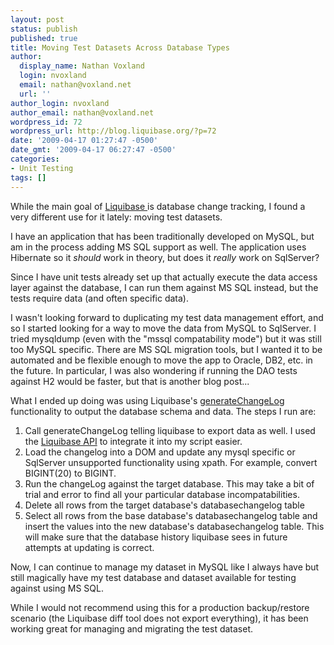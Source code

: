 ```yaml
---
layout: post
status: publish
published: true
title: Moving Test Datasets Across Database Types
author:
  display_name: Nathan Voxland
  login: nvoxland
  email: nathan@voxland.net
  url: ''
author_login: nvoxland
author_email: nathan@voxland.net
wordpress_id: 72
wordpress_url: http://blog.liquibase.org/?p=72
date: '2009-04-17 01:27:47 -0500'
date_gmt: '2009-04-17 06:27:47 -0500'
categories:
- Unit Testing
tags: []
---
```



While the main goal of <a href="http://www.liquibase.org">Liquibase </a>is database change tracking, I found a very different use for it lately: moving test datasets.


I have an application that has been traditionally developed on MySQL, but am in the process adding MS SQL support as well. The application uses Hibernate so it *should* work in theory, but does it *really* work on SqlServer?


Since I have unit tests already set up that actually execute the data access layer against the database, I can run them against MS SQL instead, but the tests require data (and often specific data).


I wasn't looking forward to duplicating my test data management effort, and so I started looking for a way to move the data from MySQL to SqlServer. I tried mysqldump (even with the "mssql compatability mode") but it was still too MySQL specific. There are MS SQL migration tools, but I wanted it to be automated and be flexible enough to move the app to Oracle, DB2, etc. in the future. In particular, I was also wondering if running the DAO tests against H2 would be faster, but that is another blog post...


What I ended up doing was using Liquibase's <a href="http://www.liquibase.org/manual/generating_changelogs">generateChangeLog</a> functionality to output the database schema and data. The steps I run are:

1. Call generateChangeLog telling liquibase to export data as well. I used the <a href="http://www.liquibase.org/api/index.html">Liquibase API</a> to integrate it into my script easier.
1. Load the changelog into a DOM and update any mysql specific or SqlServer unsupported functionality using xpath. For example, convert BIGINT(20) to BIGINT.
1. Run the changeLog against the target database. This may take a bit of trial and error to find all your particular database incompatabilities.
1. Delete all rows from the target database's databasechangelog table
1. Select all rows from the base database's databasechangelog table and insert the values into the new database's databasechangelog table. This will make sure that the database history liquibase sees in future attempts at updating is correct.

Now, I can continue to manage my dataset in MySQL like I always have but still magically have my test database and dataset available for testing against using MS SQL.



While I would not recommend using this for a production backup/restore scenario (the Liquibase diff tool does not export everything), it has been working great for managing and migrating the test dataset.
